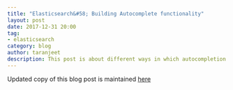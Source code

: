 ```yaml
---
title: "Elasticsearch&#58; Building Autocomplete functionality"
layout: post
date: 2017-12-31 20:00
tag:
- elasticsearch
category: blog
author: taranjeet
description: This post is about different ways in which autocompletion can be implemented.
---
```


Updated copy of this blog post is maintained [here](https://medium.com/@taranjeet/elasticsearch-building-autocomplete-functionality-494fcf81a7cf)
